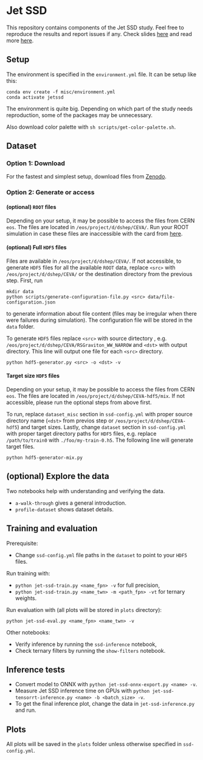 # Jet SSD

This repository contains components of the Jet SSD study. Feel free to reproduce the results and report issues if any. Check slides [here](https://indico.cern.ch/event/948465/contributions/4324196/attachments/2248038/3813115/JetSSD-vCHEP2021.pdf) and read more [here](https://arxiv.org/abs/2105.05785).

## Setup
The environment is specified in the `environment.yml` file. It can be setup like this:
```
conda env create -f misc/environment.yml
conda activate jetssd
```

The environment is quite big. Depending on which part of the study needs reproduction, some of the packages may be unnecessary.

Also download color palette with `sh scripts/get-color-palette.sh`.

## Dataset

### Option 1: Download
For the fastest and simplest setup, download files from [Zenodo](https://doi.org/10.5281/zenodo.4883651).

### Option 2: Generate or access

#### (optional) `ROOT` files
Depending on your setup, it may be possible to access the files from CERN `eos`. The files are located in `/eos/project/d/dshep/CEVA/`. Run your ROOT simulation in case these files are inaccessible with the card from [here](https://github.com/AdrianAlan/jet-ssd/blob/master/misc/CMS_PhaseII_50PU_CEVA.tcl).

#### (optional) Full `HDF5` files
Files are available in `/eos/project/d/dshep/CEVA/`. If not accessible, to generate `HDF5` files for all the available `ROOT` data, replace `<src>` with `/eos/project/d/dshep/CEVA/` or the destination directory from the previous step. First, run
```
mkdir data
python scripts/generate-configuration-file.py <src> data/file-configuration.json
```
to generate information about file content (files may be irregular when there were failures during simulation). The configuration file will be stored in the `data` folder.

To generate `HDF5` files replace `<src>` with source dirtectory , e.g. `/eos/project/d/dshep/CEVA/RSGraviton_WW_NARROW` and `<dst>` with output directory. This line will output one file for each `<src>` directory.
```
python hdf5-generator.py <src> -o <dst> -v
```

#### Target size `HDF5` files
Depending on your setup, it may be possible to access the files from CERN `eos`. The files are located in `/eos/project/d/dshep/CEVA-hdf5/mix`. If not accessible, please run the optional steps from above first.

To run, replace `dataset_misc` section in `ssd-config.yml` with proper source directory name (`<dst>` from previos step or `/eos/project/d/dshep/CEVA-hdf5`) and target sizes. Lastly, change `dataset` section in `ssd-config.yml` with proper target directory paths for `HDF5` files, e.g. replace `/path/to/train0` with `./foo/my-train-0.h5`. The following line will generate target files.
```
python hdf5-generator-mix.py
```

## (optional) Explore the data
Two notebooks help with understanding and verifying the data.
* `a-walk-through` gives a general introduction.
* `profile-dataset` shows dataset details.

## Training and evaluation
Prerequisite:
* Change `ssd-config.yml` file paths in the `dataset` to point to your `HDF5` files.

Run training with:
* `python jet-ssd-train.py <name_fpn> -v` for full precision,
* `python jet-ssd-train.py <name_twn> -m <path_fpn> -vt` for ternary weights.

Run evaluation with (all plots will be stored in `plots` directory):
```
python jet-ssd-eval.py <name_fpn> <name_twn> -v
```

Other notebooks:
* Verify inference by running the `ssd-inference` notebook,
* Check ternary filters by running the `show-filters` notebook.

## Inference tests

* Convert model to ONNX with `python jet-ssd-onnx-export.py <name> -v`.
* Measure Jet SSD inference time on GPUs with `python jet-ssd-tensorrt-inference.py <name> -b <batch_size> -v`.
* To get the final inference plot, change the data in `jet-ssd-inference.py` and run.

## Plots
All plots will be saved in the `plots` folder unless  otherwise specified in `ssd-config.yml`.
